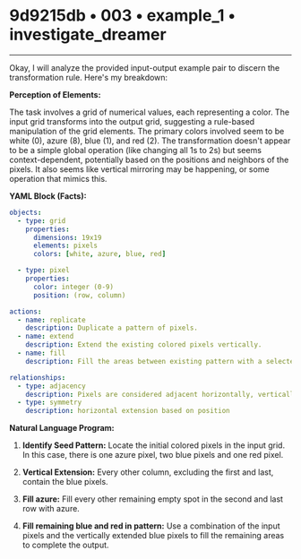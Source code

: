 # 9d9215db • 003 • example_1 • investigate_dreamer

---
Okay, I will analyze the provided input-output example pair to discern the transformation rule. Here's my breakdown:

**Perception of Elements:**

The task involves a grid of numerical values, each representing a color. The input grid transforms into the output grid, suggesting a rule-based manipulation of the grid elements. The primary colors involved seem to be white (0), azure (8), blue (1), and red (2). The transformation doesn't appear to be a simple global operation (like changing all 1s to 2s) but seems context-dependent, potentially based on the positions and neighbors of the pixels. It also seems like vertical mirroring may be happening, or some operation that mimics this.

**YAML Block (Facts):**



```yaml
objects:
  - type: grid
    properties:
      dimensions: 19x19
      elements: pixels
      colors: [white, azure, blue, red]

  - type: pixel
    properties:
      color: integer (0-9)
      position: (row, column)

actions:
  - name: replicate
    description: Duplicate a pattern of pixels.
  - name: extend
    description: Extend the existing colored pixels vertically.
  - name: fill
    description: Fill the areas between existing pattern with a selected color based on existing colors.

relationships:
  - type: adjacency
    description: Pixels are considered adjacent horizontally, vertically, and diagonally.
  - type: symmetry
    description: horizontal extension based on position

```



**Natural Language Program:**

1.  **Identify Seed Pattern:** Locate the initial colored pixels in the input grid. In this case, there is one azure pixel, two blue pixels and one red pixel.

2.  **Vertical Extension:** Every other column, excluding the first and last, contain the blue pixels.

3. **Fill azure:** Fill every other remaining empty spot in the second and last row with azure.

4. **Fill remaining blue and red in pattern:** Use a combination of the input pixels and the vertically extended blue pixels to fill the remaining areas to complete the output.

